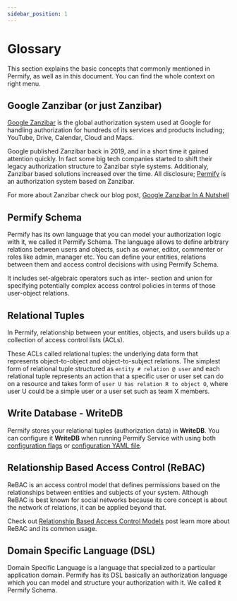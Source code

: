 ```yaml
---
sidebar_position: 1
---
```


# Glossary

This section explains the basic concepts that commonly mentioned in Permify, as well as in this document. You can find the whole context on right menu.

## Google Zanzibar (or just Zanzibar)

[Google Zanzibar] is the global authorization system used at Google for handling authorization for hundreds of its services and products including; YouTube, Drive, Calendar, Cloud and Maps.

Google published Zanzibar back in 2019, and in a short time it gained attention quickly. In fact some big tech companies started to shift their legacy authorization structure to Zanzibar style systems. Additionaly, Zanzibar based solutions increased over the time. All disclosure; [Permify] is an authorization system based on Zanzibar. 

For more about Zanzibar check our blog post, [Google Zanzibar In A Nutshell]

[Google Zanzibar In A Nutshell]: https://permify.co/post/google-zanzibar-in-a-nutshell/
[Google Zanzibar]: https://research.google/pubs/pub48190/
[Permify]: https://permify.co/

## Permify Schema

Permify has its own language that you can model your authorization logic with it, we called it Permify Schema. The language allows to define arbitrary relations between users and objects, such as owner, editor, commenter or roles like admin, manager etc. You can define your entities, relations between them and access control decisions with using Permify Schema. 

It includes set-algebraic operators such as inter- section and union for specifying potentially complex access control policies in terms of those user-object relations.

## Relational Tuples

In Permify, relationship between your entities, objects, and users builds up a collection of access control lists (ACLs). 

These ACLs called relational tuples: the underlying data form that represents object-to-object and object-to-subject relations. The simplest form of relational tuple structured as `entity # relation @ user` and each relational tuple represents an action that a specific user or user set can do on a resource and takes form of `user U has relation R to object O`, where user U could be a simple user or a user set such as team X members.

## Write Database - WriteDB

Permify stores your relational tuples (authorization data) in **WriteDB**. You can configure it **WriteDB** when running Permify Service with using both [configuration flags](../../installation/brew#configuration-flags)  or [configuration YAML file](https://github.com/Permify/permify/blob/master/example.config.yaml).

## Relationship Based Access Control (ReBAC)

ReBAC is an access control model that defines permissions based on the relationships between entities and subjects of your system. Although ReBAC is best known for social networks because its core concept is about the network of relations, it can be applied beyond that. 

Check out [Relationship Based Access Control Models](https://permify.co/post/relationship-based-access-control-rebac/) post learn more about ReBAC and its common usage.

## Domain Specific Language (DSL)

Domain Specific Language is a language that specialized to a particular application domain. Permify has its DSL basically an authorization language which you can model and structure your authorization with it. We called it Permify Schema.